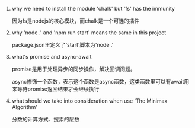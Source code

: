 1. why we need to install the module 'chalk' but 'fs' has the immunity
    
    因为fs是nodejs的核心模块，而chalk是一个可选的插件

2. why 'node .' and 'npm run start' means the same in this project

    package.json里定义了'start'脚本为'node .'

3. what's promise and async-await

    promise是用于处理异步的同步操作，解决回调问题。

    async修饰一个函数，表示这个函数是async函数，这类函数里可以有await用来等待promise返回结果才会继续执行

4. what should we take into consideration when use 'The Minimax Algorithm'

    分数的计算方式、搜索的层数